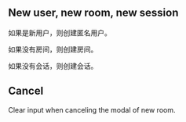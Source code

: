 
## New user, new room, new session

如果是新用户，则创建匿名用户。

如果没有房间，则创建房间。

如果没有会话，则创建会话。


## Cancel

Clear input when canceling the modal of new room.


